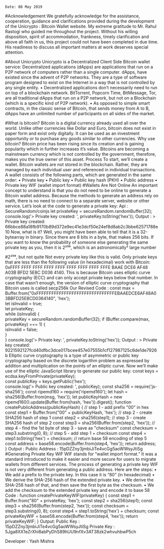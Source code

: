                                                                                   Date: 08 May 2019
#Acknowledgement
We gratefully acknowledge for the assistance, cooperation, guidance and clarifications provided during the development of the Unicrypto : Bitcoin Wallet website. My extreme gratitude to Mr. Rahul Rastogi who guided me throughout the project. Without his willing disposition, spirit of accommodation, frankness, timely clarification and above all faith in us, this project could not have been completed in due time. His readiness to discuss all important matters at work deserves special attention.

#About Unicrypto
Unicrypto is a Decentralized Client Side Bitcoin wallet service:
 Decentralized applications (dApps) are applications that run on a P2P network of computers rather than a single computer. dApps, have existed since the advent of P2P networks. They are a type of software program designed to exist on the Internet in a way that is not controlled by any single entity.
•	Decentralized applications don’t necessarily need to run on top of a blockchain network. BitTorrent, Popcorn Time, BitMessage, Tor, are all traditional dApps that run on a P2P network, but not on a Blockchain (which is a specific kind of P2P network).
•	As opposed to simple smart contracts, in the classic sense of Bitcoin, that sends money from A to B, dApps have an unlimited number of participants on all sides of the market.
              
#What is bitcoin?
Bitcoin is a digital currency already used all over the world. Unlike other currencies like Dollar and Euro, bitcoin does not exist in paper form and exist only digitally. It can be used as an investment opportunity or to purchase any goods similar to other currencies.
Why use bitcoin?
Bitcoin price has been rising since its creation and is gaining popularity which in further increases it’s value. Bitcoins are becoming a mainstream currency which is not controlled by the government, therefore, makes you the true owner of this asset.
Process
To start, we’ll create a wallet. Bitcoin wallets are not stored in the blockchain. Rather, they are managed by each individual user and referenced in individual transactions. A wallet consists of the following parts, which are generated in the same order:
•	Private key
•	Public key
•	Public key hash (PKH)
•	Public address
•	Private key WIF (wallet import format)
#Wallets Are Not Online
An important concept to understand is that you do not need to be online to generate a Bitcoin wallet address. Because the methods to generate an address rely on math, there is no need to connect to a separate server, website or other service.
Let’s look at the code to generate a private key:
Api : SecureRandom/coinjs
let privateKey = secureRandom.randomBuffer(32);
console.log('> Private key created: ', privateKey.toString('hex'));
Output : > Private key created:  66bbce88a18fb9170b89d372e9ec41e3dcf50e24ef8d8ab2c3bbe62571788e10
Now, what is it? Well, you might have been able to tell that it is a 32-bytearray in binary. Since there are 8 bits in a byte, that makes 256 bits.
If you want to know the probability of someone else generating the same private key as you, then it is 2²⁵⁶, which is an astronomically² large number

#2²⁵⁶, but not quite
Not every private key like this is valid. Only private keys that are less than the following value (in hexadecimal) work with Bitcoin: 0xFFFF FFFF FFFF FFFF FFFF FFFF FFFF FFFF FFFE BAAE DCE6 AF48 A03B BFD2 5E8C D036 4140.
This is because Bitcoin uses elliptic curve cryptography (ECC) and can only accept private keys below that number. In case that wasn’t enough, the version of elliptic curve cryptography that Bitcoin uses is called secp256k
Our Revised Code :
const max = Buffer.from("0xFFFFFFFFFFFFFFFFFFFFFFFFFFFFFFFEBAAEDCE6AF48A03BBFD25E8CD0364140", 'hex');  
let isInvalid = true;  
let privateKey;  
while (isInvalid) {    
  privateKey = secureRandom.randomBuffer(32);
  if (Buffer.compare(max, privateKey) === 1) {      
    isInvalid = false;     
  }  
}
console.log('> Private key: ', privateKey.toString('hex'));
Output : > Private key created:  9221592127fcd40dfbc3dce017bcee457e07555b1cf127987125c6de1de7926b
Elliptic curve cryptography is a type of asymmetric or public key cryptography based on the discrete logarithm problem as expressed by addition and multiplication on the points of an elliptic curve.
Now we’ll make use of the elliptic JavaScript library to generate our public key:
const keys = ecdsa.keyFromPrivate(privateKey);  
const publicKey = keys.getPublic('hex');  
console.log('> Public key created: ', publicKey);
const sha256 = require('js-sha256');
const ripemd160 = require('ripemd160');
let hash = sha256(Buffer.from(msg, 'hex'));
let publicKeyHash = new ripemd160().update(Buffer.from(hash, 'hex')).digest();
function createPublicAddress(publicKeyHash) {
  // step 1 - add prefix "00" in hex
  const step1 = Buffer.from("00" + publicKeyHash, 'hex');
  // step 2 - create SHA256 hash of step 1
  const step2 = sha256(step1);
  // step 3 - create SHA256 hash of step 2
  const step3 = sha256(Buffer.from(step2, 'hex'));
  // step 4 - find the 1st byte of step 3 - save as "checksum"
  const checksum = step3.substring(0, 8);
  // step 5 - add step 1 + checksum
  const step4 = step1.toString('hex') + checksum;
  // return base 58 encoding of step 5
  const address = base58.encode(Buffer.from(step4, 'hex'));
  return address;
}
Output : Public Address : 15pDZZny3jmbiJiTe4vcGg5aoWWsyJtiSg
#Generating Private Key WIF
WIF stands for “wallet import format.” It was a standard introduced to make it easier and more secure for users to migrate wallets from different services.
The process of generating a private key WIF is not very different from generating a public address. Here are the steps:
•	We add a prefix to the private key. In this case it is “80” (in hexadecimal)
•	We derive the SHA-256 hash of the extended private key.
•	We derive the SHA-256 hash of that, and then save the first byte as the checksum.
•	We add the checksum to the extended private key and encode it to base 58 
Code : 
function createPrivateKeyWIF(privateKey) {
  const step1 = Buffer.from("80" + privateKey, 'hex');
  const step2 = sha256(step1);
  const step3 = sha256(Buffer.from(step2, 'hex'));
  const checksum = step3.substring(0, 8);
  const step4 = step1.toString('hex') + checksum;
  const privateKeyWIF = base58.encode(Buffer.from(step4, 'hex'));
  return privateKeyWIF;
}
Output:
Public Key : 15pDZZny3jmbiJiTe4vcGg5aoWWsyJtiSg
Private Key : 5Jga8XX1eZrXhi8abPyDhS89hUU9nfXv3AT38zk2whvuhbwP5ch


Developer : Yash Mishra
